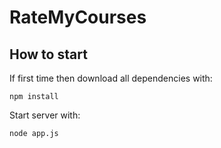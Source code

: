 # RateMyCourses

## How to start
If first time then download all dependencies with:
```
npm install
```
Start server with:
```
node app.js
```

